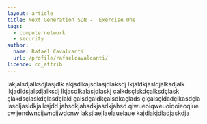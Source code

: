 ```yaml
---
layout: article
title: Next Generation SDN -  Exercise One
tags:
  - computernetwork
  - security
author:
  name: Rafael Cavalcanti
  url: /profile/rafaelcavalcanti/
licence: cc_attrib
---
```


lakjalsdjalksdjlasjdlk akjsdlkajsdlasjdlaksdj lkjaldkjasldjalksdjalk lkjadldsjalsdjalksdj lkjasdlkalasjdlaskj
çalkdsçlskdçalksdçlask çlakdsçlaskdçlasdçlakl çalsdçaldkçalsdkaçlads çlçalsçldadçlkasdçla lasdljasldkjalksjdd
jahsdkjahsdkjasdkjahsd qiwueoiqweuoiqoieoqiue cwijendwncijwncijwdcnw laksjlaejlaelauelaue kajdlakjdladjaskdja
